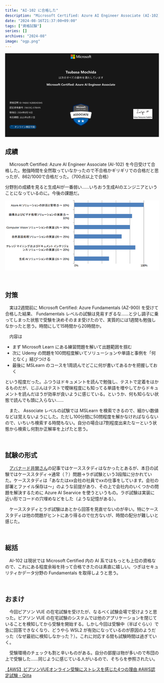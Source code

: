 ```yaml
---
title: "AI-102 に合格した"
description: "Microsoft Certified: Azure AI Engineer Associate (AI-102)に合格した。その結果と対策"
date: "2024-08-16T21:37:00+09:00"
tags: ["資格試験"]
series: []
archives: "2024-08"
image: "ogp.png"
---
```



![image](efe78b4b.png)

## 成績

　Microsoft Certified: Azure AI Engineer Associate (AI-102) を今日受けて合格した。勉強時間を全然取っていなかったので不合格かギリギリでの合格だと思ったが、862/1000で合格だった。（700点以上で合格）

分野別の成績を見ると生成AIが一番弱い……いちおう生成AIのエンジニアということになっているのに。今後の課題だ。

![image](2da321d7.png)

<br/>

## 対策

　実は2週間前に Microsoft Certified: Azure Fundamentals (AZ-900) を受けて合格した結果、 Fundamentals レベルの試験は見易すぎるな……と少し調子に乗ってしまった状態で受験を決めそのまま受けたので、実質的には1週間も勉強しなかったと思う。時間にして15時間から20時間か。

　内容は

- まず Microsoft Learn にある練習問題を解いて出題範囲を掴む
- 次に Udemy の問題を100問程度解いてソリューションや単語と事例を「何となく」結びつける
- 最後に MSLearn のコースを1周読んでどこに何が書いてあるかを把握しておく

という程度だった。ふつうはドキュメントを読んで勉強し、テストで定着をはかるものだが、じぶんはテストで曖昧程度にも知ってる単語を増やしてからドキュメントを読んだほうが効率が良いように感じている。というか、何も知らない状態で読んでも頭に入らない……

　また、 Associate レベルの試験では MSLearn を検索できるので、細かい数値などは覚えないようにした。ただし100分間に50問程度を解かなければならないので、いちいち検索する時間もない。自分の場合は7割程度出来たなーという状態から検索し何割か正解率を上げたと思う。

<br/>

## 試験の形式

　[アバナード井関さん](https://note.com/avakansai/n/ncc226be1221f)の記事ではケーススタディはなかったとあるが、本日の試験ではケーススタディ→通常（？）問題→ラボ試験という3段階に分かれていた。ケーススタディは「あなたはxx会社の社員でxxの仕事をしています。会社の部署とファイル保存は〜」のような前提があり、その上で会社内のいくつかの問題を解決するために Azure AI Searvice を使うというもの。ラボ試験は実装に近い形でコードの穴埋めなどをした（ような記憶がある）。

　ケーススタディとラボ試験はあとから回答を見直せないのが辛い。特にケーススタディは他の問題がヒントにあり得るので仕方ないが、時間の配分が難しいと感じた。

<br/>

## 総括

　AI-102 は現状では Microsoft Certified 内の AI 系ではもっとも上位の資格なので、これにある程度余裕を持って合格できたのは素直に嬉しい。つぎはセキュリティかデータ分野の Fundamentals を取得しようと思う。

<br/>

## おまけ

　今回ピアソン VUE の在宅試験を受けたが、なるべく試験会場で受けようと思った。ピアソン VUE の在宅試験のシステムでは他のアプリケーションを閉じていることを検知してから受験を開始する。しかし今回は受験中（半ばぐらい）で急に回答できなくなり、どうやら WSL2 が有効になっているのが原因のようだった（なぜ最初に検知しなかった？）。これに対応する間も試験時間は過ぎていく。

　受験環境のチェックも割と辛いものがある。自分の部屋は物が多いので布団の上で受験した……同じように感じている人がいるので、そちらを参照されたい。

[【AWS】ピアソンVUEオンライン受験にストレスを感じた4つの理由 #AWS認定試験 - Qiita](https://qiita.com/shiva_it/items/bb060ab734867802ae85)
